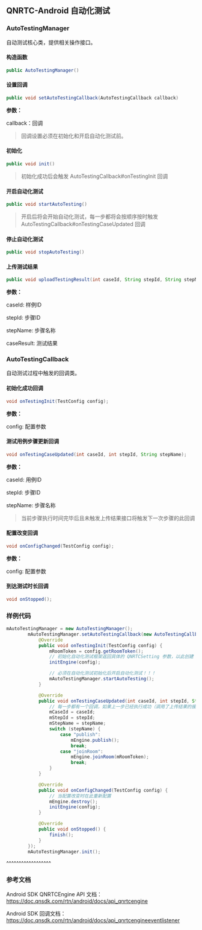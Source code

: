 ## QNRTC-Android 自动化测试
   
   
### AutoTestingManager

自动测试核心类，提供相关操作接口。

#### 构造函数

```java
public AutoTestingManager()
```

#### 设置回调

```java
public void setAutoTestingCallback(AutoTestingCallback callback)
```

**参数：**

callback：回调

> 回调设置必须在初始化和开启自动化测试前。

#### 初始化

```java
public void init()
```

> 初始化成功后会触发 AutoTestingCallback#onTestingInit 回调

#### 开启自动化测试

```java
public void startAutoTesting()
```

> 开启后将会开始自动化测试，每一步都将会按顺序按时触发 AutoTestingCallback#onTestingCaseUpdated 回调

#### 停止自动化测试

```java
public void stopAutoTesting()
```

#### 上传测试结果

```java
public void uploadTestingResult(int caseId, String stepId, String stepName, boolean caseResult)
```

**参数：**

caseId: 样例ID

stepId: 步骤ID

stepName: 步骤名称

caseResult: 测试结果



### AutoTestingCallback

自动测试过程中触发的回调类。

#### 初始化成功回调

```java
void onTestingInit(TestConfig config);
```

**参数：**

config: 配置参数

#### 测试用例步骤更新回调

```java
void onTestingCaseUpdated(int caseId, int stepId, String stepName);
```

**参数：**

caseId: 用例ID

stepId: 步骤ID

stepName: 步骤名称

> 当前步骤执行时间完毕后且未触发上传结果接口将触发下一次步骤的此回调

#### 配置改变回调

```java
void onConfigChanged(TestConfig config);
```

**参数：**

config: 配置参数

#### 到达测试时长回调

```java
void onStopped();
```



### 样例代码

```java
mAutoTestingManager = new AutoTestingManager();
        mAutoTestingManager.setAutoTestingCallback(new AutoTestingCallback() {
            @Override
            public void onTestingInit(TestConfig config) {
                mRoomToken = config.getRoomToken();
                // 初始化自动化测试框架返回具体的 QNRTCSetting 参数，以此创建 QNRTCEngine
                initEngine(config);

                // 必须在自动化测试初始化后开启自动化测试！！！
                mAutoTestingManager.startAutoTesting();
            }

            @Override
            public void onTestingCaseUpdated(int caseId, int stepId, String stepName) {
                // 每一步都有一个回调，如果上一步已经执行成功（调用了上传结果的接口），会马上回调下一步
                mCaseId = caseId;
                mStepId = stepId;
                mStepName = stepName;
                switch (stepName) {
                    case "publish":
                        mEngine.publish();
                        break;
                    case "joinRoom":
                        mEngine.joinRoom(mRoomToken);
                        break;
                }
            }

            @Override
            public void onConfigChanged(TestConfig config) {
                // 当配置改变时在此重新配置
                mEngine.destroy();
                initEngine(config);
            }

            @Override
            public void onStopped() {
                finish();
            }
        });
        mAutoTestingManager.init();
```

^^^^^^^^^^^^^^^^^^

### 参考文档

Android SDK QNRTCEngine API 文档：https://doc.qnsdk.com/rtn/android/docs/api_qnrtcengine 

Android SDK 回调文档：https://doc.qnsdk.com/rtn/android/docs/api_qnrtcengineeventlistener